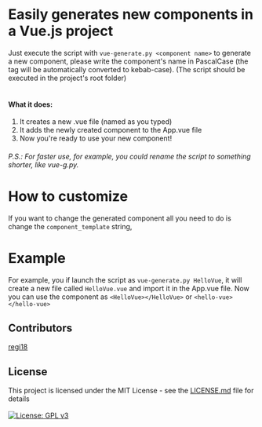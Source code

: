 # Easily generates new components in a Vue.js project
Just execute the script with ```vue-generate.py <component name>``` to generate a new component, please write the component's name in PascalCase (the tag will be automatically converted to kebab-case).
(The script should be executed in the project's root folder) 
<br><br>

#### What it does:
1. It creates a new .vue file (named as you typed)
2. It adds the newly created component to the App.vue file
3. Now you're ready to use your new component!

###### P.S.: For faster use, for example, you could rename the script to something shorter, like vue-g.py.

# How to customize
If you want to change the generated component all you need to do is change the ```component_template``` string,

# Example
For example, you if launch the script as ```vue-generate.py HelloVue```, it will create a new file called ```HelloVue.vue``` and import it in the App.vue file. Now you can use the component as ```<HelloVue></HelloVue>``` or ```<hello-vue></hello-vue>```

## Contributors
[regi18](https://github.com/regi18/)

## License
This project is licensed under the MIT License - see the [LICENSE.md](LICENSE.md) file for details<br><br>
[![License: GPL v3](https://img.shields.io/badge/License-GPLv3-blue.svg)](https://www.gnu.org/licenses/gpl-3.0)
